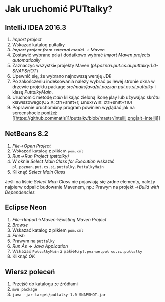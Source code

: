 # Jak uruchomić PUTtalky?
## IntelliJ IDEA 2016.3
1. *Import project*
2. Wskazać katalog puttalky
3. *Import project from external model -> Maven*
4. Zostawić wybrane pola i dodatkowo wybrać *Import Maven projects automatically*
5. Zaznaczyć wszystkie projekty Maven (*pl.poznan.put.cs.ai.puttalky:1.0-SNAPSHOT*)
6. Upewnić się, że wybrano najnowszą wersję JDK
7. Po zakończeniu indeksowania należy wybrać po lewej stronie okna w drzewie projektu package *src/main/java/pl.poznan.put.cs.si.puttalky* i klasę *PuttalkyMain*,
8. Uruchomić metodę *main* klikając zieloną ikonę play lub używając skrótu klawiszowego(OS X: ctrl+shift+r, Linux/Win: ctrl+shift+f10)
9. Poprawnie uruchomiony program powinien wyglądać jak na screenshocie poniżej:
[[https://github.com/matis11/puttalky/blob/master/intellij.png|alt=intellij]]

## NetBeans 8.2
1. *File*->*Open Project*
2. Wskazać katalog z plikiem `pom.xml`
3. *Run*->*Run Project (puttalky)*
4. W oknie *Select Main Class for Execution* wskazać `pl.poznan.put.cs.si.puttalky.PuttalkyMain`
5. Kliknąć *Select Main Class*

Jeśli na liście *Select Main Class* nie pojawiają się żadne elementy,
należy najpierw odpalić budowanie Mavenem, np.:
Prawym na projekt ->*Build with Dependencies*


## Eclipse Neon
1. *File*->*Import*->*Maven*->*Existing Maven Project*
2. *Browse*
2. Wskazać katalog z plikiem `pom.xml`
3. *Finish*
4. Prawym na `puttalky`
5. *Run As* -> *Java Application*
6. Wskazać `PuttalkyMain` z pakietu `pl.poznan.put.cs.si.puttalky`
7. Kliknąć *OK*

## Wiersz poleceń
1. Przejść do katalogu ze źródłami
2. `mvn package`
3. `java -jar target/puttalky-1.0-SNAPSHOT.jar`
